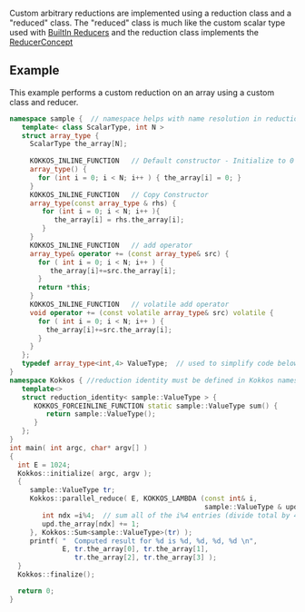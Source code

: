 Custom arbitrary reductions are implemented using a reduction class and a "reduced" class.  The "reduced" class is much like the custom scalar type used with [BuiltIn Reducers](Custom-Reductions%3A-Built-In-Reducers-with-Custom-Scalar-Types) and the reduction class implements the [ReducerConcept](Kokkos%3A%3AReducerConcept)


## Example

This example performs a custom reduction on an array using a custom class and reducer. 

```c++
namespace sample {  // namespace helps with name resolution in reduction identity 
   template< class ScalarType, int N >
   struct array_type {
     ScalarType the_array[N];
  
     KOKKOS_INLINE_FUNCTION   // Default constructor - Initialize to 0's
     array_type() { 
       for (int i = 0; i < N; i++ ) { the_array[i] = 0; }
     }
     KOKKOS_INLINE_FUNCTION   // Copy Constructor
     array_type(const array_type & rhs) { 
        for (int i = 0; i < N; i++ ){
           the_array[i] = rhs.the_array[i];
        }
     }
     KOKKOS_INLINE_FUNCTION   // add operator
     array_type& operator += (const array_type& src) {
       for ( int i = 0; i < N; i++ ) {
          the_array[i]+=src.the_array[i];
       }
       return *this;
     } 
     KOKKOS_INLINE_FUNCTION   // volatile add operator 
     void operator += (const volatile array_type& src) volatile {
       for ( int i = 0; i < N; i++ ) {
         the_array[i]+=src.the_array[i];
       }
     }
   };
   typedef array_type<int,4> ValueType;  // used to simplify code below
}
namespace Kokkos { //reduction identity must be defined in Kokkos namespace
   template<>
   struct reduction_identity< sample::ValueType > {
      KOKKOS_FORCEINLINE_FUNCTION static sample::ValueType sum() {
         return sample::ValueType();
      }
   };
}
int main( int argc, char* argv[] )
{
  int E = 1024;
  Kokkos::initialize( argc, argv );
  {
     sample::ValueType tr;         
     Kokkos::parallel_reduce( E, KOKKOS_LAMBDA (const int& i, 
                                                sample::ValueType & upd) {
        int ndx =i%4;  // sum all of the i%4 entries (divide total by 4)
        upd.the_array[ndx] += 1; 
     }, Kokkos::Sum<sample::ValueType>(tr) );
     printf( "  Computed result for %d is %d, %d, %d, %d \n", 
             E, tr.the_array[0], tr.the_array[1], 
                tr.the_array[2], tr.the_array[3] );
  }
  Kokkos::finalize();

  return 0;
}

```
 